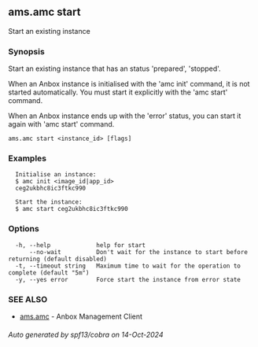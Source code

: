 ## ams.amc start

Start an existing instance

### Synopsis

Start an existing instance that has an status 'prepared', 'stopped'.

When an Anbox instance is initialised with the 'amc init' command, it is not started automatically.
You must start it explicitly with the 'amc start' command.

When an Anbox instance ends up with the 'error' status, you can start it again with 'amc start' command.


```
ams.amc start <instance_id> [flags]
```

### Examples

```
  Initialise an instance:
  $ amc init <image_id|app_id>
  ceg2ukbhc8ic3ftkc990

  Start the instance:
  $ amc start ceg2ukbhc8ic3ftkc990
```

### Options

```
  -h, --help             help for start
      --no-wait          Don't wait for the instance to start before returning (default disabled)
  -t, --timeout string   Maximum time to wait for the operation to complete (default "5m")
  -y, --yes error        Force start the instance from error state
```

### SEE ALSO

* [ams.amc](ams.amc.md)	 - Anbox Management Client

###### Auto generated by spf13/cobra on 14-Oct-2024
